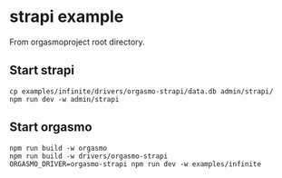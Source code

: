 # strapi example

From orgasmoproject root directory.

## Start strapi

```
cp examples/infinite/drivers/orgasmo-strapi/data.db admin/strapi/
npm run dev -w admin/strapi
```

## Start orgasmo

```
npm run build -w orgasmo
npm run build -w drivers/orgasmo-strapi
ORGASMO_DRIVER=orgasmo-strapi npm run dev -w examples/infinite
```
